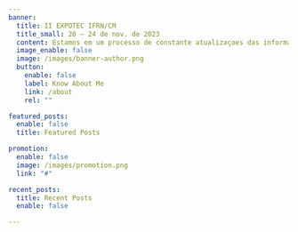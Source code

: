 ```yaml
---
banner:
  title: II EXPOTEC IFRN/CM 
  title_small: 20 – 24 de nov. de 2023
  content: Estamos em um processo de constante atualizaçoes das informações em nosso portal.
  image_enable: false
  image: /images/banner-author.png
  button:
    enable: false
    label: Know About Me
    link: /about
    rel: ""

featured_posts:
  enable: false
  title: Featured Posts

promotion:
  enable: false
  image: /images/promotion.png
  link: "#"

recent_posts:
  title: Recent Posts
  enable: false

---
```

